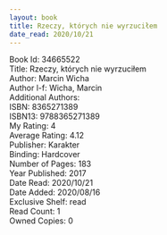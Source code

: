 ```yaml
---
layout: book
title: Rzeczy, których nie wyrzuciłem
date_read: 2020/10/21
---
```


Book Id: 34665522<br />
Title: Rzeczy, których nie wyrzuciłem<br />
Author: Marcin Wicha<br />
Author l-f: Wicha, Marcin<br />
Additional Authors: <br />
ISBN: 8365271389<br />
ISBN13: 9788365271389<br />
My Rating: 4<br />
Average Rating: 4.12<br />
Publisher: Karakter<br />
Binding: Hardcover<br />
Number of Pages: 183<br />
Year Published: 2017<br />
Date Read: 2020/10/21<br />
Date Added: 2020/08/16<br />
Exclusive Shelf: read<br />
Read Count: 1<br />
Owned Copies: 0<br />

